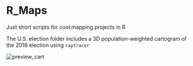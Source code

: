 # R_Maps

Just short scripts for cool mapping projects in R

The U.S. election folder includes a 3D population-weighted cartogram of the 2016 election using `raytracer`

![preview_cart](./US\_Election\_3D\_Cartogram/map1.png)
